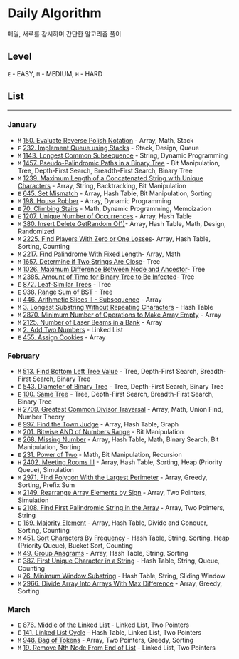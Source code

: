 # Daily Algorithm 

매일, 서로를 감시하며 간단한 알고리즘 풀이

## Level

`E` - EASY, `M` - MEDIUM, `H` - HARD

## List

---
### January

* `M` [150. Evaluate Reverse Polish Notation](https://leetcode.com/problems/evaluate-reverse-polish-notation/description) - Array, Math, Stack
* `E` [232. Implement Queue using Stacks](https://leetcode.com/problems/implement-queue-using-stacks/description) - Stack, Design, Queue
* `M` [1143. Longest Common Subsequence](https://leetcode.com/problems/longest-common-subsequence/description/) - String, Dynamic Programming
* `M` [1457. Pseudo-Palindromic Paths in a Binary Tree](https://leetcode.com/problems/pseudo-palindromic-paths-in-a-binary-tree/) - Bit Manipulation, Tree, Depth-First Search, Breadth-First Search, Binary Tree 
* `M` [1239. Maximum Length of a Concatenated String with Unique Characters](https://leetcode.com/problems/maximum-length-of-a-concatenated-string-with-unique-characters/description) - Array, String, Backtracking, Bit Manipulation
* `E` [645. Set Mismatch](https://leetcode.com/problems/set-mismatch/description) - Array, Hash Table, Bit Manipulation, Sorting
* `M` [198. House Robber](https://leetcode.com/problems/house-robber/description/) - Array, Dynamic Programming
* `E` [70. Climbing Stairs](https://leetcode.com/problems/climbing-stairs/description/) - Math, Dynamic Programming, Memoization
* `E` [1207. Unique Number of Occurrences](https://leetcode.com/problems/unique-number-of-occurrences/description/) - Array, Hash Table
* `M` [380. Insert Delete GetRandom O(1)](https://leetcode.com/problems/insert-delete-getrandom-o1/description/)- Array, Hash Table, Math, Design, Randomized
* `M` [2225. Find Players With Zero or One Losses](https://leetcode.com/problems/find-players-with-zero-or-one-losses)- Array, Hash Table, Sorting, Counting
* `M` [2217. Find Palindrome With Fixed Length](https://leetcode.com/problems/find-palindrome-with-fixed-length/description/)- Array, Math
* `M` [1657. Determine if Two Strings Are Close](https://leetcode.com/problems/determine-if-two-strings-are-close)- Tree
* `M` [1026. Maximum Difference Between Node and Ancestor](https://leetcode.com/problems/maximum-difference-between-node-and-ancestor/description)- Tree
* `M` [2385. Amount of Time for Binary Tree to Be Infected](https://leetcode.com/problems/amount-of-time-for-binary-tree-to-be-infected/description)- Tree
* `E` [872. Leaf-Similar Trees](https://leetcode.com/problems/leaf-similar-trees/description/) - Tree
* `E` [938. Range Sum of BST](https://leetcode.com/problems/range-sum-of-bst/description/) - Tree
* `H` [446. Arithmetic Slices II - Subsequence](https://leetcode.com/problems/arithmetic-slices-ii-subsequence/description/) - Array
* `M` [3. Longest Substring Without Repeating Characters](https://leetcode.com/problems/longest-substring-without-repeating-characters/description/) - Hash Table
* `M` [2870. Minimum Number of Operations to Make Array Empty](https://leetcode.com/problems/minimum-number-of-operations-to-make-array-empty/description/) - Array
* `M` [2125. Number of Laser Beams in a Bank](https://leetcode.com/problems/number-of-laser-beams-in-a-bank/description/) - Array
* `M` [2. Add Two Numbers](https://leetcode.com/problems/add-two-numbers/description/) - Linked List
* `E` [455. Assign Cookies](https://leetcode.com/problems/assign-cookies/) - Array

### February

* `M` [513. Find Bottom Left Tree Value](https://leetcode.com/problems/find-bottom-left-tree-value/description) - Tree, Depth-First Search, Breadth-First Search, Binary Tree
* `E` [543. Diameter of Binary Tree](https://leetcode.com/problems/diameter-of-binary-tree/description/) - Tree, Depth-First Search, Binary Tree
* `E` [100. Same Tree](https://leetcode.com/problems/same-tree) - Tree, Depth-First Search, Breadth-First Search, Binary Tree
* `H` [2709. Greatest Common Divisor Traversal](https://leetcode.com/problems/greatest-common-divisor-traversal/description) - Array, Math, Union Find, Number Theory
* `E` [997. Find the Town Judge](https://leetcode.com/problems/find-the-town-judge/description) - Array, Hash Table, Graph
* `M` [201. Bitwise AND of Numbers Range](https://leetcode.com/problems/bitwise-and-of-numbers-range/description/) - Bit Manipulation
* `E` [268. Missing Number](https://leetcode.com/problems/missing-number/description/?envType=daily-question&envId=2024-02-20) - Array, Hash Table, Math, Binary Search, Bit Manipulation, Sorting
* `E` [231. Power of Two](https://leetcode.com/problems/power-of-two/description/?) - Math, Bit Manipulation, Recursion
* `H` [2402. Meeting Rooms III](https://leetcode.com/problems/meeting-rooms-iii/description/?envType=daily-question&envId=2024-02-18) - Array, Hash Table, Sorting, Heap (Priority Queue), Simulation
* `M` [2971. Find Polygon With the Largest Perimeter](https://leetcode.com/problems/find-polygon-with-the-largest-perimeter/description) - Array, Greedy, Sorting, Prefix Sum
* `M` [2149. Rearrange Array Elements by Sign](https://leetcode.com/problems/rearrange-array-elements-by-sign/description) - Array, Two Pointers, Simulation
* `E` [2108. Find First Palindromic String in the Array](https://leetcode.com/problems/find-first-palindromic-string-in-the-array/description) - Array, Two Pointers, String
* `E` [169. Majority Element](https://leetcode.com/problems/majority-element/description/) - Array, Hash Table, Divide and Conquer, Sorting, Counting
* `M` [451. Sort Characters By Frequency](https://leetcode.com/problems/sort-characters-by-frequency/description/) - Hash Table, String, Sorting, Heap (Priority Queue), Bucket Sort, Counting
* `M` [49. Group Anagrams](https://leetcode.com/problems/group-anagrams/description/) - Array, Hash Table, String, Sorting
* `E` [387. First Unique Character in a String](https://leetcode.com/problems/first-unique-character-in-a-string/description/) - Hash Table, String, Queue, Counting
* `H` [76. Minimum Window Substring](https://leetcode.com/problems/minimum-window-substring/description) - Hash Table, String, Sliding Window
* `M` [2966. Divide Array Into Arrays With Max Difference](https://leetcode.com/problems/divide-array-into-arrays-with-max-difference/description/) - Array, Greedy, Sorting

### March

* `E` [876. Middle of the Linked List](https://leetcode.com/problems/middle-of-the-linked-list/description/) - Linked List, Two Pointers
* `E` [141. Linked List Cycle](https://leetcode.com/problems/linked-list-cycle/description/) - Hash Table, Linked List, Two Pointers
* `M` [948. Bag of Tokens](https://leetcode.com/problems/bag-of-tokens/description) - Array, Two Pointers, Greedy, Sorting
* `M` [19. Remove Nth Node From End of List](https://leetcode.com/problems/remove-nth-node-from-end-of-list/description/) - Linked List, Two Pointers
